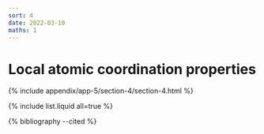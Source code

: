 ```yaml
---
sort: 4
date: 2022-03-10
maths: 1
---
```


# Local atomic coordination properties


{% include appendix/app-5/section-4/section-4.html %}

{% include list.liquid all=true %}

{% bibliography --cited %}

